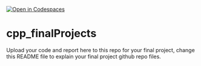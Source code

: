 [![Open in Codespaces](https://classroom.github.com/assets/launch-codespace-2972f46106e565e64193e422d61a12cf1da4916b45550586e14ef0a7c637dd04.svg)](https://classroom.github.com/open-in-codespaces?assignment_repo_id=19141539)
# cpp_finalProjects

Upload your code and report here to this repo for your final project, change this README file to explain your final project github repo files.
